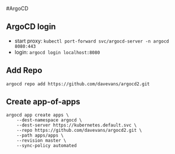 #ArgoCD
## ArgoCD login
- start proxy: `kubectl port-forward svc/argocd-server -n argocd 8080:443`
- login: `argocd login localhost:8080`

## Add Repo
```
argocd repo add https://github.com/davevans/argocd2.git
```

## Create app-of-apps
```
argocd app create apps \
    --dest-namespace argocd \
    --dest-server https://kubernetes.default.svc \
    --repo https://github.com/davevans/argocd2.git \
    --path apps/apps \
    --revision master \
    --sync-policy automated
```
